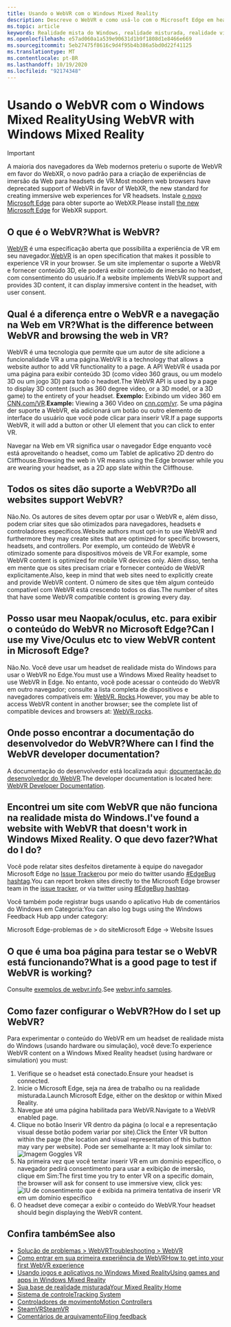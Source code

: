 ```yaml
---
title: Usando o WebVR com o Windows Mixed Reality
description: Descreve o WebVR e como usá-lo com o Microsoft Edge em headsets de realidade mista do Windows.
ms.topic: article
keywords: Realidade mista do Windows, realidade misturada, realidade virtual, VR, Sr, WebVR, Edge, Microsoft Edge, navegação na Web
ms.openlocfilehash: e57ad060a1a539e90631d1b9f1808d1e8466e669
ms.sourcegitcommit: 5eb27475f8616c9d4f95b4b386a5bd0d22f41125
ms.translationtype: MT
ms.contentlocale: pt-BR
ms.lasthandoff: 10/19/2020
ms.locfileid: "92174348"
---
```

# <a name="using-webvr-with-windows-mixed-reality"></a><span data-ttu-id="27965-104">Usando o WebVR com o Windows Mixed Reality</span><span class="sxs-lookup"><span data-stu-id="27965-104">Using WebVR with Windows Mixed Reality</span></span>

>[!IMPORTANT] 
><span data-ttu-id="27965-105">A maioria dos navegadores da Web modernos preteriu o suporte de WebVR em favor do WebXR, o novo padrão para a criação de experiências de imersão da Web para headsets de VR.</span><span class="sxs-lookup"><span data-stu-id="27965-105">Most modern web browsers have deprecated support of WebVR in favor of WebXR, the new standard for creating immersive web experiences for VR headsets.</span></span> <span data-ttu-id="27965-106">Instale [o novo Microsoft Edge](using-microsoft-edge.md) para obter suporte ao WebXR.</span><span class="sxs-lookup"><span data-stu-id="27965-106">Please install [the new Microsoft Edge](using-microsoft-edge.md) for WebXR support.</span></span>

## <a name="what-is-webvr"></a><span data-ttu-id="27965-107">O que é o WebVR?</span><span class="sxs-lookup"><span data-stu-id="27965-107">What is WebVR?</span></span>

<span data-ttu-id="27965-108">[WebVR](https://webvr.info) é uma especificação aberta que possibilita a experiência de VR em seu navegador.</span><span class="sxs-lookup"><span data-stu-id="27965-108">[WebVR](https://webvr.info) is an open specification that makes it possible to experience VR in your browser.</span></span> <span data-ttu-id="27965-109">Se um site implementar o suporte a WebVR e fornecer conteúdo 3D, ele poderá exibir conteúdo de imersão no headset, com consentimento do usuário.</span><span class="sxs-lookup"><span data-stu-id="27965-109">If a website implements WebVR support and provides 3D content, it can display immersive content in the headset, with user consent.</span></span>

## <a name="what-is-the-difference-between-webvr-and-browsing-the-web-in-vr"></a><span data-ttu-id="27965-110">Qual é a diferença entre o WebVR e a navegação na Web em VR?</span><span class="sxs-lookup"><span data-stu-id="27965-110">What is the difference between WebVR and browsing the web in VR?</span></span>

<span data-ttu-id="27965-111">WebVR é uma tecnologia que permite que um autor de site adicione a funcionalidade VR a uma página.</span><span class="sxs-lookup"><span data-stu-id="27965-111">WebVR is a technology that allows a website author to add VR functionality to a page.</span></span> <span data-ttu-id="27965-112">A API WebVR é usada por uma página para exibir conteúdo 3D (como vídeo 360 graus, ou um modelo 3D ou um jogo 3D) para todo o headset.</span><span class="sxs-lookup"><span data-stu-id="27965-112">The WebVR API is used by a page to display 3D content (such as 360 degree video, or a 3D model, or a 3D game) to the entirety of your headset.</span></span> <span data-ttu-id="27965-113">**Exemplo:** Exibindo um vídeo 360 em [CNN.com/VR](http://cnn.com/vr).</span><span class="sxs-lookup"><span data-stu-id="27965-113">**Example:** Viewing a 360 Video on [cnn.com/vr](http://cnn.com/vr).</span></span> <span data-ttu-id="27965-114">Se uma página der suporte a WebVR, ela adicionará um botão ou outro elemento de interface do usuário que você pode clicar para inserir VR.</span><span class="sxs-lookup"><span data-stu-id="27965-114">If a page supports WebVR, it will add a button or other UI element that you can click to enter VR.</span></span>

<span data-ttu-id="27965-115">Navegar na Web em VR significa usar o navegador Edge enquanto você está aproveitando o headset, como um Tablet de aplicativo 2D dentro do Cliffhouse.</span><span class="sxs-lookup"><span data-stu-id="27965-115">Browsing the web in VR means using the Edge browser while you are wearing your headset, as a 2D app slate within the Cliffhouse.</span></span>

## <a name="do-all-websites-support-webvr"></a><span data-ttu-id="27965-116">Todos os sites dão suporte a WebVR?</span><span class="sxs-lookup"><span data-stu-id="27965-116">Do all websites support WebVR?</span></span>

<span data-ttu-id="27965-117">Não.</span><span class="sxs-lookup"><span data-stu-id="27965-117">No.</span></span> <span data-ttu-id="27965-118">Os autores de sites devem optar por usar o WebVR e, além disso, podem criar sites que são otimizados para navegadores, headsets e controladores específicos.</span><span class="sxs-lookup"><span data-stu-id="27965-118">Website authors must opt-in to use WebVR and furthermore they may create sites that are optimized for specific browsers, headsets, and controllers.</span></span> <span data-ttu-id="27965-119">Por exemplo, um conteúdo de WebVR é otimizado somente para dispositivos móveis de VR.</span><span class="sxs-lookup"><span data-stu-id="27965-119">For example, some WebVR content is optimized for mobile VR devices only.</span></span> <span data-ttu-id="27965-120">Além disso, tenha em mente que os sites precisam criar e fornecer conteúdo de WebVR explicitamente.</span><span class="sxs-lookup"><span data-stu-id="27965-120">Also, keep in mind that web sites need to explicitly create and provide WebVR content.</span></span> <span data-ttu-id="27965-121">O número de sites que têm algum conteúdo compatível com WebVR está crescendo todos os dias.</span><span class="sxs-lookup"><span data-stu-id="27965-121">The number of sites that have some WebVR compatible content is growing every day.</span></span>

## <a name="can-i-use-my-viveoculus-etc-to-view-webvr-content-in-microsoft-edge"></a><span data-ttu-id="27965-122">Posso usar meu Naopak/oculus, etc. para exibir o conteúdo do WebVR no Microsoft Edge?</span><span class="sxs-lookup"><span data-stu-id="27965-122">Can I use my Vive/Oculus etc to view WebVR content in Microsoft Edge?</span></span>

<span data-ttu-id="27965-123">Não.</span><span class="sxs-lookup"><span data-stu-id="27965-123">No.</span></span> <span data-ttu-id="27965-124">Você deve usar um headset de realidade mista do Windows para usar o WebVR no Edge.</span><span class="sxs-lookup"><span data-stu-id="27965-124">You must use a Windows Mixed Reality headset to use WebVR in Edge.</span></span> <span data-ttu-id="27965-125">No entanto, você pode acessar o conteúdo do WebVR em outro navegador; consulte a lista completa de dispositivos e navegadores compatíveis em: [WebVR. Rocks](http://webvr.rocks/).</span><span class="sxs-lookup"><span data-stu-id="27965-125">However, you may be able to access WebVR content in another browser; see the complete list of compatible devices and browsers at: [WebVR.rocks](http://webvr.rocks/).</span></span>

## <a name="where-can-i-find-the-webvr-developer-documentation"></a><span data-ttu-id="27965-126">Onde posso encontrar a documentação do desenvolvedor do WebVR?</span><span class="sxs-lookup"><span data-stu-id="27965-126">Where can I find the WebVR developer documentation?</span></span>

<span data-ttu-id="27965-127">A documentação do desenvolvedor está localizada aqui: [documentação do desenvolvedor do WebVR](https://docs.microsoft.com/microsoft-edge/webvr/).</span><span class="sxs-lookup"><span data-stu-id="27965-127">The developer documentation is located here: [WebVR Developer Documentation](https://docs.microsoft.com/microsoft-edge/webvr/).</span></span>

## <a name="ive-found-a-website-with-webvr-that-doesnt-work-in-windows-mixed-reality-what-do-i-do"></a><span data-ttu-id="27965-128">Encontrei um site com WebVR que não funciona na realidade mista do Windows.</span><span class="sxs-lookup"><span data-stu-id="27965-128">I've found a website with WebVR that doesn't work in Windows Mixed Reality.</span></span> <span data-ttu-id="27965-129">O que devo fazer?</span><span class="sxs-lookup"><span data-stu-id="27965-129">What do I do?</span></span>

<span data-ttu-id="27965-130">Você pode relatar sites desfeitos diretamente à equipe do navegador Microsoft Edge no [Issue Tracker](https://developer.microsoft.com/en-us/microsoft-edge/platform/issues/)ou por meio do twitter usando [#EdgeBug hashtag](https://blogs.windows.com/msedgedev/2016/08/11/edgebug-twitter/).</span><span class="sxs-lookup"><span data-stu-id="27965-130">You can report broken sites directly to the Microsoft Edge browser team in the [issue tracker](https://developer.microsoft.com/en-us/microsoft-edge/platform/issues/), or via twitter using [#EdgeBug hashtag](https://blogs.windows.com/msedgedev/2016/08/11/edgebug-twitter/).</span></span>

<span data-ttu-id="27965-131">Você também pode registrar bugs usando o aplicativo Hub de comentários do Windows em Categoria:</span><span class="sxs-lookup"><span data-stu-id="27965-131">You can also log bugs using the Windows Feedback Hub app under category:</span></span>

<span data-ttu-id="27965-132">Microsoft Edge-problemas de > do site</span><span class="sxs-lookup"><span data-stu-id="27965-132">Microsoft Edge -> Website Issues</span></span>

## <a name="what-is-a-good-page-to-test-if-webvr-is-working"></a><span data-ttu-id="27965-133">O que é uma boa página para testar se o WebVR está funcionando?</span><span class="sxs-lookup"><span data-stu-id="27965-133">What is a good page to test if WebVR is working?</span></span>

<span data-ttu-id="27965-134">Consulte [exemplos de webvr.info](http://webvr.info/samples/XX-vr-controllers.html).</span><span class="sxs-lookup"><span data-stu-id="27965-134">See [webvr.info samples](http://webvr.info/samples/XX-vr-controllers.html).</span></span>

## <a name="how-do-i-set-up-webvr"></a><span data-ttu-id="27965-135">Como fazer configurar o WebVR?</span><span class="sxs-lookup"><span data-stu-id="27965-135">How do I set up WebVR?</span></span>

<span data-ttu-id="27965-136">Para experimentar o conteúdo do WebVR em um headset de realidade mista do Windows (usando hardware ou simulação), você deve:</span><span class="sxs-lookup"><span data-stu-id="27965-136">To experience WebVR content on a Windows Mixed Reality headset (using hardware or simulation) you must:</span></span>
1. <span data-ttu-id="27965-137">Verifique se o headset está conectado.</span><span class="sxs-lookup"><span data-stu-id="27965-137">Ensure your headset is connected.</span></span>
2. <span data-ttu-id="27965-138">Inicie o Microsoft Edge, seja na área de trabalho ou na realidade misturada.</span><span class="sxs-lookup"><span data-stu-id="27965-138">Launch Microsoft Edge, either on the desktop or within Mixed Reality.</span></span>
3. <span data-ttu-id="27965-139">Navegue até uma página habilitada para WebVR.</span><span class="sxs-lookup"><span data-stu-id="27965-139">Navigate to a WebVR enabled page.</span></span>
4. <span data-ttu-id="27965-140">Clique no botão Inserir VR dentro da página (o local e a representação visual desse botão podem variar por site).</span><span class="sxs-lookup"><span data-stu-id="27965-140">Click the Enter VR button within the page (the location and visual representation of this button may vary per website).</span></span> <span data-ttu-id="27965-141">Pode ser semelhante a: </span><span class="sxs-lookup"><span data-stu-id="27965-141">It may look similar to:</span></span>\
   ![Imagem Goggles VR](images/75px-enter-vr.png)
5. <span data-ttu-id="27965-143">Na primeira vez que você tentar inserir VR em um domínio específico, o navegador pedirá consentimento para usar a exibição de imersão, clique em Sim:</span><span class="sxs-lookup"><span data-stu-id="27965-143">The first time you try to enter VR on a specific domain, the browser will ask for consent to use immersive view, click yes:</span></span> ![IU de consentimento que é exibida na primeira tentativa de inserir VR em um domínio específico](images/1053px-Webvr-consent-ui.png)
6. <span data-ttu-id="27965-145">O headset deve começar a exibir o conteúdo do WebVR.</span><span class="sxs-lookup"><span data-stu-id="27965-145">Your headset should begin displaying the WebVR content.</span></span>


## <a name="see-also"></a><span data-ttu-id="27965-146">Confira também</span><span class="sxs-lookup"><span data-stu-id="27965-146">See also</span></span>

* [<span data-ttu-id="27965-147">Solução de problemas > WebVR</span><span class="sxs-lookup"><span data-stu-id="27965-147">Troubleshooting > WebVR</span></span>](webvr-questions.md)
* [<span data-ttu-id="27965-148">Como entrar em sua primeira experiência de WebVR</span><span class="sxs-lookup"><span data-stu-id="27965-148">How to get into your first WebVR experience</span></span>](using-games-and-apps-in-windows-mixed-reality.md#how-to-get-into-your-first-webvr-experience)
* [<span data-ttu-id="27965-149">Usando jogos e aplicativos no Windows Mixed Reality</span><span class="sxs-lookup"><span data-stu-id="27965-149">Using games and apps in Windows Mixed Reality</span></span>](using-games-and-apps-in-windows-mixed-reality.md)
* [<span data-ttu-id="27965-150">Sua base de realidade misturada</span><span class="sxs-lookup"><span data-stu-id="27965-150">Your Mixed Reality Home</span></span>](your-mixed-reality-home.md)
* [<span data-ttu-id="27965-151">Sistema de controle</span><span class="sxs-lookup"><span data-stu-id="27965-151">Tracking System</span></span>](tracking-system.md)
* [<span data-ttu-id="27965-152">Controladores de movimento</span><span class="sxs-lookup"><span data-stu-id="27965-152">Motion Controllers</span></span>](controllers-in-wmr.md)
* [<span data-ttu-id="27965-153">SteamVR</span><span class="sxs-lookup"><span data-stu-id="27965-153">SteamVR</span></span>](using-steamvr-with-windows-mixed-reality.md)
* [<span data-ttu-id="27965-154">Comentários de arquivamento</span><span class="sxs-lookup"><span data-stu-id="27965-154">Filing feedback</span></span>](filing-feedback.md)
